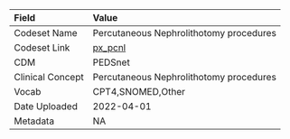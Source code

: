 |Field            |Value                                   |
|:----------------|:---------------------------------------|
|Codeset Name     |Percutaneous Nephrolithotomy procedures |
|Codeset Link     |[px_pcnl](https://github.com/PEDSnet/Variable-Dictionary/blob/main/procedures/px_pcnl.csv)|
|CDM              |PEDSnet                                 |
|Clinical Concept |Percutaneous Nephrolithotomy procedures |
|Vocab            |CPT4,SNOMED,Other                       |
|Date Uploaded    |2022-04-01                              |
|Metadata         |NA                                      |
